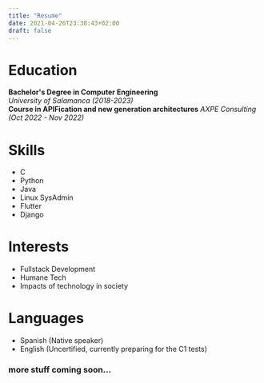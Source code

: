 ```yaml
---
title: "Resume"
date: 2021-04-26T23:38:43+02:00
draft: false
---
```


# Education
**Bachelor's Degree in Computer Engineering**  
*University of Salamanca (2018-2023)*  
**Course in APIFication and new generation architectures** *AXPE Consulting (Oct 2022 - Nov 2022)*

# Skills

- C
- Python
- Java
- Linux SysAdmin
- Flutter
- Django

# Interests 

- Fullstack Development
- Humane Tech
- Impacts of technology in society

# Languages

- Spanish (Native speaker)
- English (Uncertified, currently preparing for the C1 tests)



### more stuff coming soon...